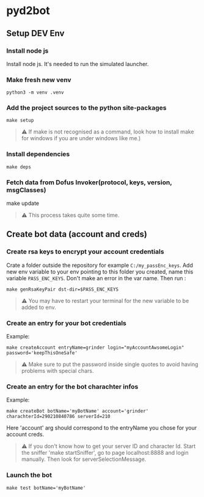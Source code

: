 # pyd2bot

## Setup DEV Env

### Install node js

Install node js. It's needed to run the simulated launcher.

### Make fresh new venv

`python3 -m venv .venv`

### Add the project sources to the python site-packages

`make setup`

> :warning: If make is not recognised as a command, look how to install make for windows if you are under windows like me.)

### Install dependencies

`make deps`

### Fetch data from Dofus Invoker(protocol, keys, version, msgClasses)

make update

> :warning: This process takes quite some time.

## Create bot data (account and creds)

### Create rsa keys to encrypt your account credentials

Crate a folder outside the repository for example `C:/my_passEnc_keys`. Add new env variable to your env pointing to this folder you created, name this variable `PASS_ENC_KEYS`. Don't make an error in the var name.
Then run :

`make genRsaKeyPair dst-dir=$PASS_ENC_KEYS`

> :warning: You may have to restart your terminal for the new variable to be added to env.

### Create an entry for your bot credentials

Example:

`make createAccount entryName=grinder login="myAccountAwsomeLogin" password='keepThisOneSafe'`

> :warning: Make sure to put the password inside single quotes to avoid having problems with special chars.

### Create an entry for the bot charachter infos

Example:

`make createBot botName='myBotName' account='grinder' charachterId=290210840786 serverId=210`

Here 'account' arg should correspond to the entryName you chose for your account creds.

> :warning: If you don't know how to get your server ID and character Id. Start the sniffer 'make startSniffer', go to page localhost:8888 and login manually. Then look for serverSelectionMessage.

### Launch the bot

`make test botName='myBotName'`
